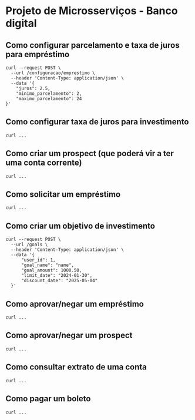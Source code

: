 # Projeto de Microsserviços - Banco digital

## Como configurar parcelamento e taxa de juros para empréstimo

```
curl --request POST \
  --url /configuracao/emprestimo \
  --header 'Content-Type: application/json' \
  --data '{
	"juros": 2.5,
	"minimo_parcelamento": 2,
	"maximo_parcelamento": 24
}'
```

## Como configurar taxa de juros para investimento

```
curl ...
```

## Como criar um prospect (que poderá vir a ter uma conta corrente)

```
curl ...
```

## Como solicitar um empréstimo

```
curl ...
```

## Como criar um objetivo de investimento

```
curl --request POST \
  --url /goals \
  --header 'Content-Type: application/json' \
  --data '{
      "user_id": 1,
      "goal_name": "name",
      "goal_amount": 1000.50,
      "limit_date": "2024-01-30",
      "discount_date": "2025-05-04" 
  }'
```

## Como aprovar/negar um empréstimo

```
curl ...
```

## Como aprovar/negar um prospect

```
curl ...
```

## Como consultar extrato de uma conta

```
curl ...
```

## Como pagar um boleto

```
curl ...
```
